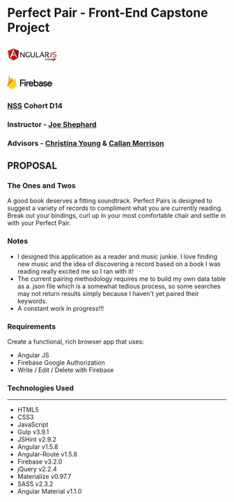 # Perfect Pair - Front-End Capstone Project
## ![AngularJS](app/img/AngularJSLogo50px.png "AngularJS")
## ![Firebase ](app/img/FirebaseLogo50px.png "Firebase ")
### [NSS](http://nashvillesoftwareschool.com/) Cohort D14
### Instructor - [Joe Shephard](https://github.com/JoeShep) 
### Advisors - [Christina Young](https://github.com/ChristinaJYoung) & [Callan Morrison](https://github.com/morecallan)

## PROPOSAL
### The Ones and Twos
A good book deserves a fitting soundtrack. Perfect Pairs is designed to suggest a variety of records to compliment what you
are currently reading. Break out your bindings, curl up in your most comfortable chair and settle in with your Perfect Pair.

### Notes
- I designed this application as a reader and music junkie. I love finding new music and the idea of discovering a record
based on a book I was reading really excited me so I ran with it!
- The current pairing methodology requires me to build my own data table as a .json file which is a somewhat tedious process, so
some searches may not return results simply because I haven't yet paired their keywords. 
- A constant work in progress!!!

### Requirements
Create a functional, rich browser app that uses:
  - Angular JS
  - Firebase Google Authorization
  - Write / Edit / Delete with Firebase

### Technologies Used
---

  - HTML5
  - CSS3
  - JavaScript
  - Gulp v3.9.1
  - JSHint v2.9.2
  - Angular v1.5.8
  - Angular-Route v1.5.8
  - Firebase v3.2.0
  - jQuery v2.2.4
  - Materialize v0.97.7
  - SASS v2.3.2
  - Angular Material v1.1.0
